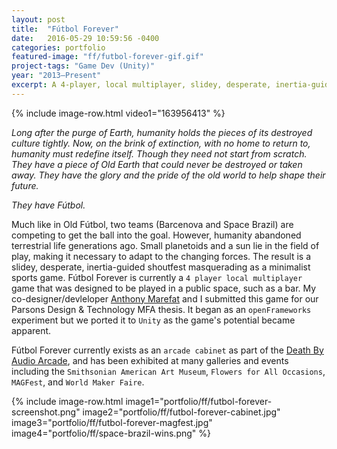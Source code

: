 ```yaml
---
layout: post
title:  "Fútbol Forever"
date:   2016-05-29 10:59:56 -0400
categories: portfolio
featured-image: "ff/futbol-forever-gif.gif"
project-tags: "Game Dev (Unity)"
year: "2013–Present"
excerpt: A 4-player, local multiplayer, slidey, desperate, inertia-guided shoutfest masquerading as a minimalist sports game.
---
```


{% include image-row.html video1="163956413" %}

*Long after the purge of Earth, humanity holds the pieces of its destroyed culture tightly. Now, on the brink of extinction, with no home to return to, humanity must redefine itself. Though they need not start from scratch. They have a piece of Old Earth that could never be destroyed or taken away. They have the glory and the pride of the old world to help shape their future.*

*They have Fútbol.*

Much like in Old Fútbol, two teams (Barcenova and Space Brazil) are competing to get the ball into the goal. However, humanity abandoned terrestrial life generations ago. Small planetoids and a sun lie in the field of play, making it necessary to adapt to the changing forces. The result is a slidey, desperate, inertia-guided shoutfest masquerading as a minimalist sports game. Fútbol Forever is currently a `4 player local multiplayer` game that was designed to be played in a public space, such as a bar. My co-designer/devleloper [Anthony Marefat](http://www.whomakesgames.me/) and I submitted this game for our Parsons Design & Technology MFA thesis. It began as an `openFrameworks` experiment but we ported it to `Unity` as the game's potential became apparent.

Fútbol Forever currently exists as an `arcade cabinet` as part of the [Death By Audio Arcade](http://deathbyaudioarcade.com/), and has been exhibited at many galleries and events including the `Smithsonian American Art Museum`, `Flowers for All Occasions`, `MAGFest`, and `World Maker Faire`.

{% include image-row.html image1="portfolio/ff/futbol-forever-screenshot.png" image2="portfolio/ff/futbol-forever-cabinet.jpg" image3="portfolio/ff/futbol-forever-magfest.jpg" image4="portfolio/ff/space-brazil-wins.png" %}